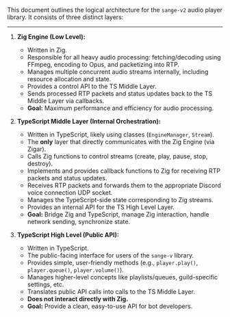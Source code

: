 This document outlines the logical architecture for the `sange-v2` audio player library. It consists of three distinct layers:

---
1. **Zig Engine (Low Level):**
    
    - Written in Zig.
    - Responsible for all heavy audio processing: fetching/decoding using FFmpeg, encoding to Opus, and packetizing into RTP.
    - Manages multiple concurrent audio streams internally, including resource allocation and state.
    - Provides a control API to the TS Middle Layer.
    - Sends processed RTP packets and status updates back to the TS Middle Layer via callbacks.
    - **Goal:** Maximum performance and efficiency for audio processing.
2. **TypeScript Middle Layer (Internal Orchestration):**
    
    - Written in TypeScript, likely using classes (`EngineManager`, `Stream`).
    - The **only** layer that directly communicates with the Zig Engine (via Zigar).
    - Calls Zig functions to control streams (create, play, pause, stop, destroy).
    - Implements and provides callback functions to Zig for receiving RTP packets and status updates.
    - Receives RTP packets and forwards them to the appropriate Discord voice connection UDP socket.
    - Manages the TypeScript-side state corresponding to Zig streams.
    - Provides an internal API for the TS High Level Layer.
    - **Goal:** Bridge Zig and TypeScript, manage Zig interaction, handle network sending, synchronize state.
3. **TypeScript High Level (Public API):**
    
    - Written in TypeScript.
    - The public-facing interface for users of the `sange-v` library.
    - Provides simple, user-friendly methods (e.g., `player.play()`, `player.queue()`, `player.volume()`).
    - Manages higher-level concepts like playlists/queues, guild-specific settings, etc.
    - Translates public API calls into calls to the TS Middle Layer.
    - **Does not interact directly with Zig.**
    - **Goal:** Provide a clean, easy-to-use API for bot developers.